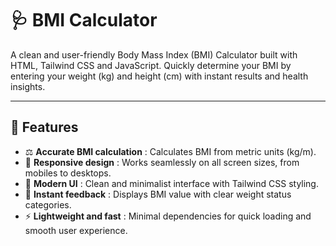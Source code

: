 # 🩺 BMI Calculator

A clean and user-friendly Body Mass Index (BMI) Calculator built with HTML, Tailwind CSS and JavaScript. Quickly determine your BMI by entering your weight (kg) and height (cm) with instant results and health insights.

---

## 🚀 Features  
- ⚖️ **Accurate BMI calculation** : Calculates BMI from metric units (kg/m).  
- 📱 **Responsive design** : Works seamlessly on all screen sizes, from mobiles to desktops.  
- 🎨 **Modern UI** : Clean and minimalist interface with Tailwind CSS styling.  
- 🧩 **Instant feedback** : Displays BMI value with clear weight status categories.  
- ⚡ **Lightweight and fast** : Minimal dependencies for quick loading and smooth user experience.

